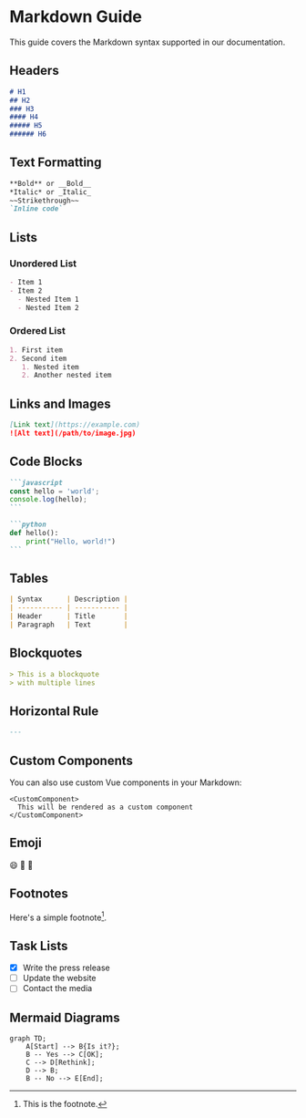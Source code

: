 # Markdown Guide

This guide covers the Markdown syntax supported in our documentation.

## Headers

```markdown
# H1
## H2
### H3
#### H4
##### H5
###### H6
```

## Text Formatting

```markdown
**Bold** or __Bold__  
*Italic* or _Italic_  
~~Strikethrough~~  
`Inline code`  
```

## Lists

### Unordered List

```markdown
- Item 1
- Item 2
  - Nested Item 1
  - Nested Item 2
```

### Ordered List

```markdown
1. First item
2. Second item
   1. Nested item
   2. Another nested item
```

## Links and Images

```markdown
[Link text](https://example.com)
![Alt text](/path/to/image.jpg)
```

## Code Blocks

````markdown
```javascript
const hello = 'world';
console.log(hello);
```

```python
def hello():
    print("Hello, world!")
```
````

## Tables

```markdown
| Syntax      | Description |
| ----------- | ----------- |
| Header      | Title       |
| Paragraph   | Text        |
```

## Blockquotes

```markdown
> This is a blockquote
> with multiple lines
```

## Horizontal Rule

```markdown
---
```

## Custom Components

You can also use custom Vue components in your Markdown:

```vue
<CustomComponent>
  This will be rendered as a custom component
</CustomComponent>
```

## Emoji

:smile: :rocket: :tada:

## Footnotes

Here's a simple footnote[^1].

[^1]: This is the footnote.

## Task Lists

- [x] Write the press release
- [ ] Update the website
- [ ] Contact the media

## Mermaid Diagrams

```mermaid
graph TD;
    A[Start] --> B{Is it?};
    B -- Yes --> C[OK];
    C --> D[Rethink];
    D --> B;
    B -- No --> E[End];
```

